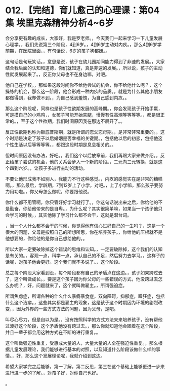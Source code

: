 # 012.【完结】育儿愈己的心理课：第04集 埃里克森精神分析4~6岁

会分享更有趣的成长，大家好，我是罗老师。，今天我们一起来学习一下儿童发展心理学。，我们先说第三个阶段，4到6岁。，4到6岁主动对内疚。，那么4到6岁学前期，在医院里面，，有句话说，6岁的孩子狗都嫌。。

这句话是句玩笑话。，意思是说，孩子在幼儿园期间能力得到了非速的发展。，大家结合我后面的认知和道德，你们就知道，真是非速的发展。，所以说，孩子的主动性就发展起来了。，反正你父母也不在身边嘛，对吧。

他自己在学校。，那如果这段时间你不给他尝试的机会，你不给他什么呢？，这个操练的机会，那么这一阶段，他会形成一种内疚的品质。，就是为什么其他小朋友都做得到，我却做不到。，为自己感到羞愧，为自己感到内疚。。

那么这个阶段呢，同样也是孩子性欲期发展的高峰期。，你会发现孩子开始手赢，可是摸自己的小鸡鸡，，女孩子可能开始夹腿，慢慢有性高潮等等等等。，都是很正常的。，至于这个性欲期，我们时间原因我在那边不展开了。。

反正性欲期也称为额底普斯期，就是所谓的恋父恋母期。，是非常非常重要的。，这个时期是决定了孩子以后婚姻是否幸福的关键期。，包括他以后的初恋，包括他这个性生活以后等等等等。，都跟这段时期是息息相关的。。

但时间原因没有办法，好吧。，我们这个以后放章前，我们再跟大家来做介绍。，反正给孩子尝试的机会，他的关系会步入一个新的阶段。，二元向三元转换，就是这个四到六岁。，让孩子多进行主动的活动。

不要让他形成我不如别人，我能力不行这种感觉。，内疚的感觉实在是非常的糟糕啊。，那么最后，学龄期，7到12岁上了小学，对吧。，上了小学嘛，那么孩子要努力用功啦。，你父母怎么做呢，你要跟他说。

你什么都不用管啊，你只管好好学习就行了。，你这句话说出来之后，你给他的不是勤奋，你给他带来的是自卑。，为什么呢？其实很简单嘛，如果当一个孩子他只会学习的时候，，其实他除了学习什么都不会干，这就是潜台词。

，当一个人什么都不会干的时候，你觉得他有信心过好自己的一生吗？，这是一个很大的问题，父母是按照自己的所想所思，你在培养孩子。，你给他的压根就不是他想要的，你给他的是你自己想给他的。。

所以大家一定要破除掉这个错误的思维和认知。，一定要破除掉，这个我们的认知是有关的。，客观一点，科学一点，承认自己的不足，然后努力去学习。，这样子的话呢，对孩子他会更好。这个我们就不多说了。，这个阶段。

总之每个阶段大家看到没，每个阶段都有自己的矛盾点在这边。，孩子如果跨过去了，这个叫做成长。，要是这个孩子因为你父母的一些错误的方式，他没跨过去怎么办呢？，好，问题就来了，这个就叫做雇主。，所谓强迫症。

所谓焦虑症，所谓各种的什么什么暴瘾暴食症，双向障碍，抑郁症，躁狂症，包括什么这个洁癖。，这些其实都是雇主的现象，这是孩子这个时期因为环境的剧烈改变，，因为外界的一些方式方法的问题，因为父母，是吧。

叫尽心尽力，但是自以为是。，没有按照科学的方式方法来来培养孩子，没有帮他过渡好这个阶段，这个矛盾他没有跨过去。，那么你就知道他会固着在这个阶段，并且一辈子都会用这种方式在不断的进行重复。。

这个叫做强迫性重复，受惠成大量的人，大量大量的人全在强迫性重复。，那么根据儿童发展理论，我们能够进行基本的对照，以及知道什么阶段该做什么样的事情。，好，那么这个发展理论呢，我就介绍到这边。

希望大家学完之后能够，第一了解，第二反思，第三在这个基础上能够更进一步来进行进一步的了解。，对孩子好，对你自己也好。

。